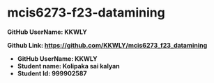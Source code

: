 # mcis6273-f23-datamining

**GitHub UserName: KKWLY**

**Github Link: https://github.com/KKWLY/mcis6273_f23_datamining**

* **GitHub UserName: KKWLY**
 * **Student name: Kolipaka sai kalyan**
 * **Student Id: 999902587**
